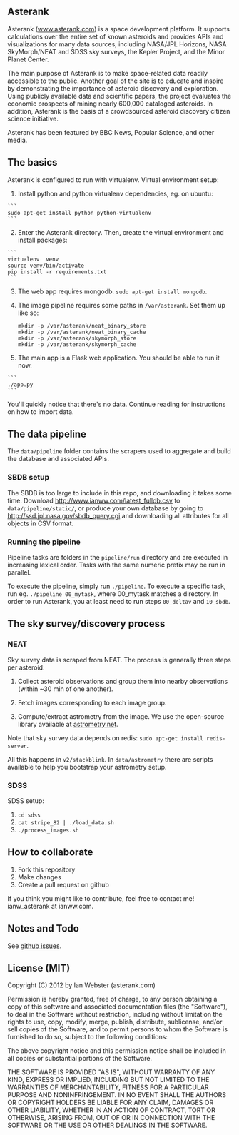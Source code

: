 ## Asterank

Asterank (www.asterank.com) is a space development platform.  It supports calculations over the entire set of known asteroids and provides APIs and visualizations for many data sources, including NASA/JPL Horizons, NASA SkyMorph/NEAT and SDSS sky surveys, the Kepler Project, and the Minor Planet Center.

The main purpose of Asterank is to make space-related data readily accessible to the public.  Another goal of the site is to educate and inspire by demonstrating the importance of asteroid discovery and exploration.  Using publicly available data and scientific papers, the project evaluates the economic prospects of mining nearly 600,000 cataloged asteroids.  In addition, Asterank is the basis of a crowdsourced asteroid discovery citizen science initiative.

Asterank has been featured by BBC News, Popular Science, and other media.

## The basics

Asterank is configured to run with virtualenv.  Virtual environment setup:

  1. Install python and python virtualenv dependencies, eg. on ubuntu:

    ```
    sudo apt-get install python python-virtualenv
    ```

  2. Enter the Asterank directory.  Then, create the virtual environment and install packages:

    ```
    virtualenv  venv
    source venv/bin/activate
    pip install -r requirements.txt
    ```

  3. The web app requires mongodb.  `sudo apt-get install mongodb`.

  4. The image pipeline requires some paths in `/var/asterank`.  Set them up like so:

     ```
     mkdir -p /var/asterank/neat_binary_store
     mkdir -p /var/asterank/neat_binary_cache
     mkdir -p /var/asterank/skymorph_store
     mkdir -p /var/asterank/skymorph_cache
     ```

  5. The main app is a Flask web application.  You should be able to run it now.

    ```
    ./app.py
    ```

You'll quickly notice that there's no data.  Continue reading for instructions on how to import data.

## The data pipeline

The `data/pipeline` folder contains the scrapers used to aggregate and build the database and associated APIs.

### SBDB setup

The SBDB is too large to include in this repo, and downloading it takes some time.  Download http://www.ianww.com/latest_fulldb.csv to `data/pipeline/static/`, or produce your own database by going to http://ssd.jpl.nasa.gov/sbdb_query.cgi and downloading all attributes for all objects in CSV format.

### Running the pipeline

Pipeline tasks are folders in the `pipeline/run` directory and are executed in increasing lexical order.  Tasks with the same numeric prefix may be run in parallel.

To execute the pipeline, simply run `./pipeline`.  To execute a specific task, run eg. `./pipeline 00_mytask`, where 00\_mytask matches a directory.  In order to run Asterank, you at least need to run steps `00_deltav` and `10_sbdb`.

## The sky survey/discovery process

### NEAT

Sky survey data is scraped from NEAT.  The process is generally three steps per asteroid:

  1. Collect asteroid observations and group them into nearby observations (within ~30 min of one another).

  2. Fetch images corresponding to each image group.

  3. Compute/extract astrometry from the image.  We use the open-source library available at [astrometry.net](http://astrometry.net).

Note that sky survey data depends on redis: `sudo apt-get install redis-server`.

All this happens in `v2/stackblink`.  In `data/astrometry` there are scripts available to help you bootstrap your astrometry setup.

### SDSS

SDSS setup:

  1. `cd sdss`
  2. `cat stripe_82 | ./load_data.sh`
  3. `./process_images.sh`

## How to collaborate

  1. Fork this repository
  2. Make changes
  3. Create a pull request on github

If you think you might like to contribute, feel free to contact me! ianw\_asterank at ianww.com.

## Notes and Todo

See [github issues](https://github.com/typpo/asterank/issues?state=open).

## License (MIT)

Copyright (C) 2012 by Ian Webster (asterank.com)

Permission is hereby granted, free of charge, to any person obtaining a copy
of this software and associated documentation files (the "Software"), to deal
in the Software without restriction, including without limitation the rights
to use, copy, modify, merge, publish, distribute, sublicense, and/or sell
copies of the Software, and to permit persons to whom the Software is
furnished to do so, subject to the following conditions:

The above copyright notice and this permission notice shall be included in
all copies or substantial portions of the Software.

THE SOFTWARE IS PROVIDED "AS IS", WITHOUT WARRANTY OF ANY KIND, EXPRESS OR
IMPLIED, INCLUDING BUT NOT LIMITED TO THE WARRANTIES OF MERCHANTABILITY,
FITNESS FOR A PARTICULAR PURPOSE AND NONINFRINGEMENT. IN NO EVENT SHALL THE
AUTHORS OR COPYRIGHT HOLDERS BE LIABLE FOR ANY CLAIM, DAMAGES OR OTHER
LIABILITY, WHETHER IN AN ACTION OF CONTRACT, TORT OR OTHERWISE, ARISING FROM,
OUT OF OR IN CONNECTION WITH THE SOFTWARE OR THE USE OR OTHER DEALINGS IN
THE SOFTWARE.
